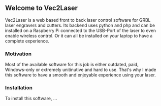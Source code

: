 ## Welcome to Vec2Laser

Vec2Laser is a web based front to back laser control software for GRBL laser engravers and cutters. Its backend uses python and php and can be installed on a Raspberry Pi connected to the USB-Port of the laser to even enable wireless control. Or it can all be installed on your laptop to have a complete experience.

### Motivation

Most of the available software for this job is either outdated, paid, Windows-only or extremely unitinutive and hard to use. That's why I made this software to have a smooth and enjoyable experience using your laser.

### Installation

To install this software, ... <coming soon>
